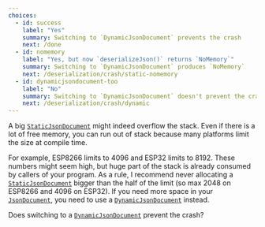 ```yaml
---
choices:
  - id: success
    label: "Yes" 
    summary: Switching to `DynamicJsonDocument` prevents the crash
    next: /done
  - id: nomemory
    label: "Yes, but now `deserializeJson()` returns `NoMemory`" 
    summary: Switching to `DynamicJsonDocument` produces `NoMemory`
    next: /deserialization/crash/static-nomemory
  - id: dynamicjsondocument-too
    label: "No"
    summary: Switching to `DynamicJsonDocument` doesn't prevent the crash
    next: /deserialization/crash/dynamic
---
```


A big [`StaticJsonDocument`](/v6/api/staticjsondocument/) might indeed overflow the stack.
Even if there is a lot of free memory, you can run out of stack because many platforms limit the size at compile time.

For example, ESP8266 limits to 4096 and ESP32 limits to 8192.
These numbers might seem high, but huge part of the stack is already consumed by callers of your program. As a rule, I recommend never allocating a [`StaticJsonDocument`](/v6/api/staticjsondocument/) bigger than the half of the limit (so max 2048 on ESP8266 and 4096 on ESP32). If you need more space in your [`JsonDocument`](/v6/api/jsondocument/), you need to use a [`DynamicJsonDocument`](/v6/api/dynamicjsondocument/) instead.

Does switching to a [`DynamicJsonDocument`](/v6/api/dynamicjsondocument/) prevent the crash?
